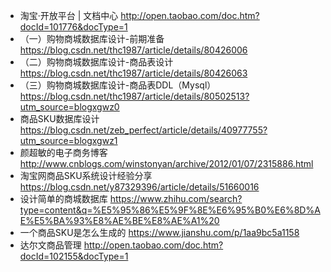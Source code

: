 * 淘宝·开放平台 | 文档中心 http://open.taobao.com/doc.htm?docId=101776&docType=1
* （一）购物商城数据库设计-前期准备 https://blog.csdn.net/thc1987/article/details/80426006
* （二）购物商城数据库设计-商品表设计 https://blog.csdn.net/thc1987/article/details/80426063
*  （三）购物商城数据库设计-商品表DDL（Mysql）https://blog.csdn.net/thc1987/article/details/80502513?utm_source=blogxgwz0
* 商品SKU数据库设计 https://blog.csdn.net/zeb_perfect/article/details/40977755?utm_source=blogxgwz1
* 颜超敏的电子商务博客 http://www.cnblogs.com/winstonyan/archive/2012/01/07/2315886.html
*  淘宝网商品SKU系统设计经验分享 https://blog.csdn.net/y87329396/article/details/51660016
* 设计简单的商城数据库 https://www.zhihu.com/search?type=content&q=%E5%95%86%E5%9F%8E%E6%95%B0%E6%8D%AE%E5%BA%93%E8%AE%BE%E8%AE%A1%20
* 一个商品SKU是怎么生成的 https://www.jianshu.com/p/1aa9bc5a1158
* 达尔文商品管理 http://open.taobao.com/doc.htm?docId=102155&docType=1

